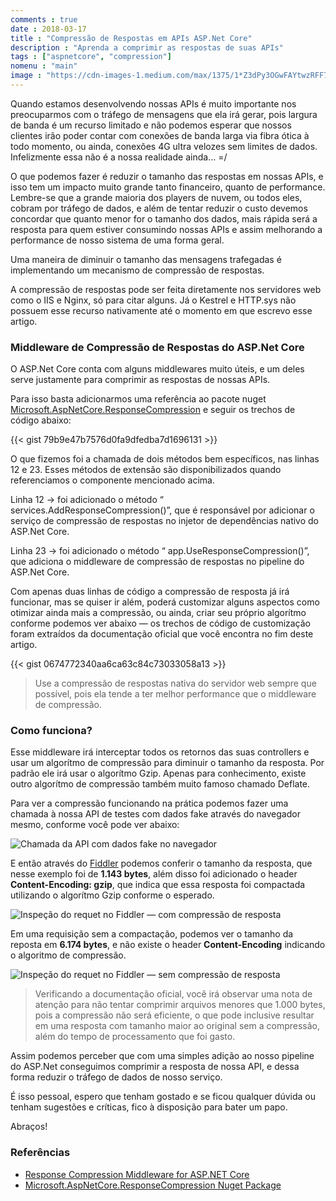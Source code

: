 ```yaml
---
comments : true
date : 2018-03-17
title : "Compressão de Respostas em APIs ASP.Net Core"
description : "Aprenda a comprimir as respostas de suas APIs"
tags : ["aspnetcore", "compression"]
nomenu : "main"
image : "https://cdn-images-1.medium.com/max/1375/1*Z3dPy3OGwFAYtwzRFF7E2g.jpeg"
---
```


Quando estamos desenvolvendo nossas APIs é muito importante nos preocuparmos com o tráfego de mensagens que ela irá gerar, pois largura de banda é um recurso limitado e não podemos esperar que nossos clientes irão poder contar com conexões de banda larga via fibra ótica à todo momento, ou ainda, conexões 4G ultra velozes sem limites de dados. Infelizmente essa não é a nossa realidade ainda... =/

O que podemos fazer é reduzir o tamanho das respostas em nossas APIs, e isso tem um impacto muito grande tanto financeiro, quanto de performance. Lembre-se que a grande maioria dos players de nuvem, ou todos eles, cobram por tráfego de dados, e além de tentar reduzir o custo devemos concordar que quanto menor for o tamanho dos dados, mais rápida será a resposta para quem estiver consumindo nossas APIs e assim melhorando a performance de nosso sistema de uma forma geral.

Uma maneira de diminuir o tamanho das mensagens trafegadas é implementando um mecanismo de compressão de respostas.

A compressão de respostas pode ser feita diretamente nos servidores web como o IIS e Nginx, só para citar alguns. Já o Kestrel e HTTP.sys não possuem esse recurso nativamente até o momento em que escrevo esse artigo.

### Middleware de Compressão de Respostas do ASP.Net Core

O ASP.Net Core conta com alguns middlewares muito úteis, e um deles serve justamente para comprimir as respostas de nossas APIs.

Para isso basta adicionarmos uma referência ao pacote nuget [Microsoft.AspNetCore.ResponseCompression](https://www.nuget.org/packages/Microsoft.AspNetCore.ResponseCompression/) e seguir os trechos de código abaixo:

{{< gist 79b9e47b7576d0fa9dfedba7d1696131 >}}

O que fizemos foi a chamada de dois métodos bem específicos, nas linhas 12 e 23. Esses métodos de extensão são disponibilizados quando referenciamos o componente mencionado acima.

Linha 12 → foi adicionado o método “ services.AddResponseCompression()”, que é responsável por adicionar o serviço de compressão de respostas no injetor de dependências nativo do ASP.Net Core.

Linha 23 → foi adicionado o método “ app.UseResponseCompression()”, que adiciona o middleware de compressão de respostas no pipeline do ASP.Net Core.

Com apenas duas linhas de código a compressão de resposta já irá funcionar, mas se quiser ir além, poderá customizar alguns aspectos como otimizar ainda mais a compressão, ou ainda, criar seu próprio algorítmo conforme podemos ver abaixo — os trechos de código de customização foram extraídos da documentação oficial que você encontra no fim deste artigo.

{{< gist 0674772340aa6ca63c84c73033058a13 >}}
 
 > Use a compressão de respostas nativa do servidor web sempre que possível, pois ela tende a ter melhor performance que o middleware de compressão.

### Como funciona?

Esse middleware irá interceptar todos os retornos das suas controllers e usar um algorítmo de compressão para diminuir o tamanho da resposta. Por padrão ele irá usar o algorítmo Gzip. Apenas para conhecimento, existe outro algorítmo de compressão também muito famoso chamado Deflate.

Para ver a compressão funcionando na prática podemos fazer uma chamada à nossa API de testes com dados fake através do navegador mesmo, conforme você pode ver abaixo:

![Chamada da API com dados fake no navegador](https://cdn-images-1.medium.com/max/2634/1*zSJSD3MkEe6ZGNxVKVsXgQ.png)

E então através do [Fiddler](https://www.telerik.com/fiddler) podemos conferir o tamanho da resposta, que nesse exemplo foi de **1.143 bytes**, além disso foi adicionado o header **Content-Encoding: gzip**, que indica que essa resposta foi compactada utilizando o algorítmo Gzip conforme o esperado.

![Inspeção do requet no Fiddler — com compressão de resposta](https://cdn-images-1.medium.com/max/2962/1*O8-lOT83hCTYyNviufu9eQ.png)

Em uma requisição sem a compactação, podemos ver o tamanho da reposta em **6.174 bytes**, e não existe o header **Content-Encoding** indicando o algoritmo de compressão.

![Inspeção do requet no Fiddler — sem compressão de resposta](https://cdn-images-1.medium.com/max/2962/1*qceb2488K9SLfVtqKl5ghw.png)

> Verificando a documentação oficial, você irá observar uma nota de atenção para não tentar comprimir arquivos menores que 1.000 bytes, pois a compressão não será eficiente, o que pode inclusive resultar em uma resposta com tamanho maior ao original sem a compressão, além do tempo de processamento que foi gasto.

Assim podemos perceber que com uma simples adição ao nosso pipeline do ASP.Net conseguimos comprimir a resposta de nossa API, e dessa forma reduzir o tráfego de dados de nosso serviço.

É isso pessoal, espero que tenham gostado e se ficou qualquer dúvida ou tenham sugestões e críticas, fico à disposição para bater um papo.

Abraços!

### Referências

* [Response Compression Middleware for ASP.NET Core](https://docs.microsoft.com/en-us/aspnet/core/performance/response-compression?tabs=aspnetcore2x)
* [Microsoft.AspNetCore.ResponseCompression Nuget Package](https://www.nuget.org/packages/Microsoft.AspNetCore.ResponseCompression/)

